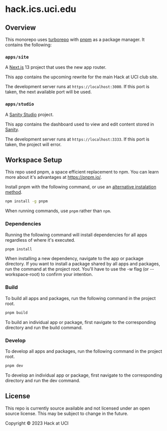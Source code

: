 # hack.ics.uci.edu

## Overview

This monorepo uses [turborepo](https://turbo.build/repo) with [pnpm](https://pnpm.io) as a package manager. It contains the following:

### `apps/site`

A [Next.js](https://nextjs.org/) 13 project that uses the new app router.

This app contains the upcoming rewrite for the main Hack at UCI club site.

The development server runs at `https://localhost:3000`. If this port is taken, the next available port will be used.

### `apps/studio`

A [Sanity Studio](https://www.sanity.io/studio) project.

This app contains the dashboard used to view and edit content stored in [Sanity](https://www.sanity.io/).

The development server runs at `https://localhost:3333`. If this port is taken, the project will error.

## Workspace Setup

This repo used pnpm, a space efficient replacement to npm.
You can learn more about it's advantages at <https://pnpm.io/>.

Install pnpm with the following command, or use an [alternative instalation method](https://pnpm.io/installation).

```bash
npm install -g pnpm
```

When running commands, use `pnpm` rather than `npm`.

### Dependencies

Running the following command will install dependencies for all apps regardless of where it's executed.

```bash
pnpm install
```

When installing a new dependency, navigate to the app or package directory. If you want to install a package shared by all apps and packages, run the command at the project root. You'll have to use the -w flag (or --workspace-root) to confirm your intention.

### Build

To build all apps and packages, run the following command in the project root.

```bash
pnpm build
```

To build an individual app or package, first navigate to the corresponding directory and run the build command.

### Develop

To develop all apps and packages, run the following command in the project root.

```bash
pnpm dev
```

To develop an individual app or package, first navigate to the corresponding directory and run the dev command.

## License

This repo is currently source available and not licensed under an open source license. This may be subject to change in the future.

Copyright © 2023 Hack at UCI
